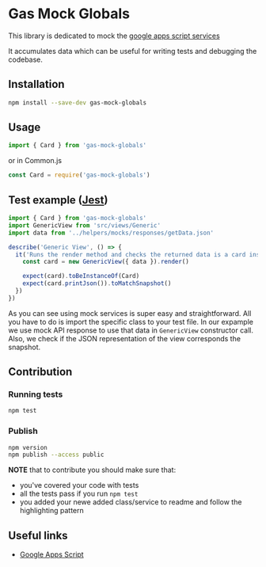 # Gas Mock Globals

This library is dedicated to mock the [google apps script services](https://developers.google.com/apps-script/reference/)

It accumulates data which can be useful for writing tests and debugging the codebase.

## Installation

```bash
npm install --save-dev gas-mock-globals
```

## Usage

``` javascript
import { Card } from 'gas-mock-globals'
```

or in Common.js

``` javascript
const Card = require('gas-mock-globals')
```

## Test example ([Jest](https://jestjs.io/))

``` javascript
import { Card } from 'gas-mock-globals'
import GenericView from 'src/views/Generic'
import data from '../helpers/mocks/responses/getData.json'

describe('Generic View', () => {
  it('Runs the render method and checks the returned data is a card instance', () => {
    const card = new GenericView({ data }).render()

    expect(card).toBeInstanceOf(Card)
    expect(card.printJson()).toMatchSnapshot()
  })
})
```

As you can see using mock services is super easy and straightforward. All you have to do is import the specific class to your test file.
In our expample we use mock API response to use that data in `GenericView` constructor call.
Also, we check if the JSON representation of the view corresponds the snapshot.

## Contribution

### Running tests

```bash
npm test
```

### Publish

```bash
npm version
npm publish --access public
```

>>>
**NOTE** that to contribute you should make sure that:

* you've covered your code with tests
* all the tests pass if you run `npm test`
* you added your newe added class/service to readme and follow the highlighting pattern

>>>

## Useful links

  * [Google Apps Script](https://developers.google.com/apps-script/)